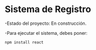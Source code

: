 <h1>Sistema de Registro</h1>

-Estado del proyecto: En construcción.

-Para ejecutar el sistema, debes poner:

```npm install react```
